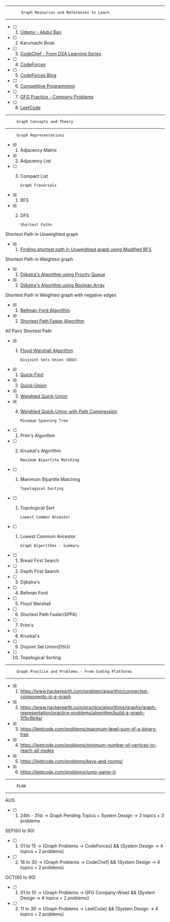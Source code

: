 ***
           Graph Resources and References to Learn
***
- [ ] 1. [Udemy - Abdul Bari](https://www.udemy.com/course/datastructurescncpp/learn/lecture/13193534#overview)
- [ ] 2. Karumachi Book
- [ ] 3. [CodeChef - From DSA Learning Series](https://www.codechef.com/LRNDSA08?order=desc&sortBy=successful_submissions)
- [ ] 4. [CodeForces](https://codeforces.com/blog/entry/76010)
- [ ] 5. [CodeForces Blog](https://codeforces.com/blog/entry/16221)
- [ ] 6. [Competitive Programming](https://www.quora.com/What-is-a-list-of-data-structures-that-a-competitive-programmer-must-know/answer/Sameer-Gulati-3)
- [ ] 7. [GFG Practice - Company Problems](https://practice.geeksforgeeks.org/explore/?category%5B%5D=Graph&page=1)
- [ ] 8. [LeetCode](https://leetcode.com/tag/graph/)

***
         Graph Concepts and Theory
***
         Graph Representations
- [x] 1. Adjacency Matrix
- [x] 2. Adjacency List
- [ ] 3. Compact List

         Graph Traversals
- [x] 1. BFS
- [x] 2. DFS

         Shortest Paths
Shortest Path in Unweighted graph
- [x] 1. [Finding shortest path in Unweighted graph using Modified BFS](https://www.geeksforgeeks.org/shortest-path-unweighted-graph/)

Shortest Path in Weighted graph
- [x] 1. [Dijkstra's Algorithm using Priority Queue](https://www.geeksforgeeks.org/dijkstras-shortest-path-algorithm-in-java-using-priorityqueue/)
- [x] 2. [Dijkstra's Algorithm using Boolean Array](https://www.geeksforgeeks.org/dijkstras-shortest-path-algorithm-greedy-algo-7/)

Shortest Path in Weighted graph with negative edges
- [x] 1. [Bellman-Ford Algorithm](https://github.com/zakirhussainb/DS/blob/master/src/main/java/com/zakcorp/graphs/BellmanFordAlgorithm.java)
- [x] 2. [Shortest Path Faster Algorithm](https://github.com/zakirhussainb/DS/blob/master/src/main/java/com/zakcorp/graphs/ShortestPathFasterAlgorithm.java)

All Pairs Shortest Path
- [x] 1. [Floyd-Warshall Algorithm](https://github.com/zakirhussainb/DS/blob/master/src/main/java/com/zakcorp/graphs/algorithms/FloydWarshallAlgorithm.java)
         
         Disjoint Sets Union (DSU)
- [x] 1. [Quick-Find](https://github.com/zakirhussainb/DS/blob/master/src/main/java/com/zakcorp/graphs/algorithms/DisjointSetUnion.java#L34)
- [x] 2. [Quick-Union](https://github.com/zakirhussainb/DS/blob/master/src/main/java/com/zakcorp/graphs/algorithms/DisjointSetUnion.java#L97)
- [x] 3. [Weighted Quick-Union](https://github.com/zakirhussainb/DS/blob/master/src/main/java/com/zakcorp/graphs/algorithms/DisjointSetUnion.java#L150)
- [x] 4. [Weighted Quick-Union with Path Compression](https://github.com/zakirhussainb/DS/blob/master/src/main/java/com/zakcorp/graphs/algorithms/DisjointSetUnion.java#L248)

         Minimum Spanning Tree
- [ ] 1. Prim's Algorithm
- [ ] 2. Kruskal's Algorithm

         Maximum Bipartite Matching
- [ ] 1. Maximum Bipartite Matching
                      
         Topological Sorting
- [ ] 1. Topological Sort

         Lowest Common Ancestor
- [ ] 1. Lowest Common Ancestor

         Graph Algorithms - Summary
- [ ] 1. Bread First Search
- [ ] 2. Depth First Search
- [ ] 3. Dijkstra's
- [ ] 4. Bellman Ford
- [ ] 5. Floyd Warshall
- [ ] 6. Shortest Path Faster(SPFA)
- [ ] 7. Prim's
- [ ] 8. Kruskal's
- [ ] 9. Disjoint Set Union(DSU)
- [ ] 10. Topological Sorting

***
         Graph Practice and Problems - From Coding Platforms
***
- [x] 1. https://www.hackerearth.com/problem/algorithm/connected-components-in-a-graph
- [x] 2. https://www.hackerearth.com/practice/algorithms/graphs/graph-representation/practice-problems/algorithm/build-a-graph-5f5c6b4a/
- [x] 3. https://leetcode.com/problems/maximum-level-sum-of-a-binary-tree
- [x] 4. https://leetcode.com/problems/minimum-number-of-vertices-to-reach-all-nodes
- [x] 5. https://leetcode.com/problems/keys-and-rooms/
- [x] 6. https://leetcode.com/problems/jump-game-iii

***
         PLAN
***
AUG
- [ ] 1. 24th - 31st -> Graph Pending Topics + System Design -> 3 topics + 3 problems

SEP(60 to 90)
- [ ] 1. 01 to 15 -> {Graph Problems -> CodeForces} && {System Design -> 4 topics + 2 problems}
- [ ] 2. 16 to 30 -> {Graph Problems -> CodeChef} && {System Design -> 4 topics + 2 problems}

OCT(60 to 90)
- [ ] 1. 01 to 10 -> {Graph Problems -> GFG Company-Wise} && {System Design -> 4 topics + 2 problems}
- [ ] 2. 11 to 30 -> {Graph Problems -> LeetCode} && {System Design -> 4 topics + 2 problems}